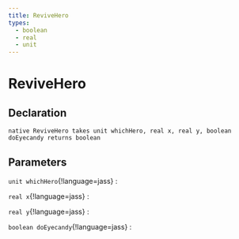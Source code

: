 ```yaml
---
title: ReviveHero
types:
  - boolean
  - real
  - unit
---
```


# ReviveHero

## Declaration

```jass
native ReviveHero takes unit whichHero, real x, real y, boolean doEyecandy returns boolean
```

## Parameters
`unit whichHero`{!language=jass}
: 

`real x`{!language=jass}
: 

`real y`{!language=jass}
: 

`boolean doEyecandy`{!language=jass}
: 
